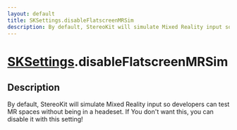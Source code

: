 ```yaml
---
layout: default
title: SKSettings.disableFlatscreenMRSim
description: By default, StereoKit will simulate Mixed Reality input so developers can test MR spaces without being in a headeset. If You don't want this, you can disable it with this setting!
---
```

# [SKSettings]({{site.url}}/Pages/Reference/SKSettings.html).disableFlatscreenMRSim

## Description
By default, StereoKit will simulate Mixed Reality input
so developers can test MR spaces without being in a headeset. If
You don't want this, you can disable it with this setting!

